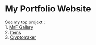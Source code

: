 # My Portfolio Website
See my top project :
<br>1. [MnF Gallery](https://mnf-gallery.vercel.app)
<br>2. [Items](https://items-alpha.vercel.app)
<br>3. [Cryptomaker](https://cryptomaker.vercel.app)
